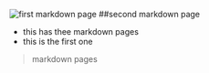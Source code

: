  
![first markdown page](/images/cover2.jpg)
##second markdown page
* this has thee markdown pages
* this is the first one

>markdown pages